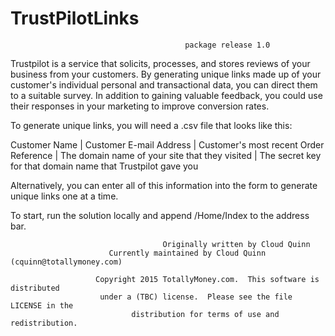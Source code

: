 # TrustPilotLinks 
                                           package release 1.0
Trustpilot is a service that solicits, processes, and stores reviews of your business from your customers. By generating unique links made up of your customer's individual personal and transactional data, you can direct them to a suitable survey.
In addition to gaining valuable feedback, you could use their responses in your marketing to improve conversion rates.

To generate unique links, you will need a .csv file that looks like this:

Customer Name | Customer E-mail Address | Customer's most recent Order Reference | The domain name of your site that they visited | The secret key for that domain name that Trustpilot gave you

Alternatively, you can enter all of this information into the form to generate unique links one at a time.

To start, run the solution locally and append /Home/Index to the address bar.

                                      Originally written by Cloud Quinn                                                    
                          Currently maintained by Cloud Quinn (cquinn@totallymoney.com)

                       Copyright 2015 TotallyMoney.com.  This software is distributed
                        under a (TBC) license.  Please see the file LICENSE in the
                               distribution for terms of use and redistribution.
